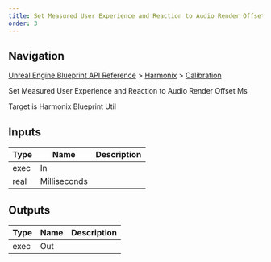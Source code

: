 ```yaml
---
title: Set Measured User Experience and Reaction to Audio Render Offset Ms
order: 3
---
```

## Navigation

[Unreal Engine Blueprint API Reference](https://dev.epicgames.com/documentation/en-us/unreal-engine/BlueprintAPI) > [Harmonix](https://dev.epicgames.com/documentation/en-us/unreal-engine/BlueprintAPI/Harmonix) > [Calibration](https://dev.epicgames.com/documentation/en-us/unreal-engine/BlueprintAPI/Harmonix/Calibration)

Set Measured User Experience and Reaction to Audio Render Offset Ms

Target is Harmonix Blueprint Util

## Inputs

| Type | Name | Description |
| --- | --- | --- |
| exec | In |  |
| real | Milliseconds |  |

## Outputs

| Type | Name | Description |
| --- | --- | --- |
| exec | Out |  |
